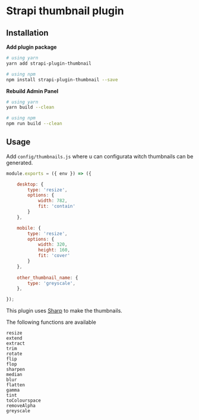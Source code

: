 # Strapi thumbnail plugin

## Installation

**Add plugin package**
```bash
# using yarn
yarn add strapi-plugin-thumbnail

# using npm
npm install strapi-plugin-thumbnail --save
```

**Rebuild Admin Panel**
```bash
# using yarn
yarn build --clean

# using npm
npm run build --clean
```

## Usage

Add `config/thumbnails.js` where u can configurata witch thumbnails can be generated.

```javascript
module.exports = ({ env }) => ({

    desktop: {
        type: 'resize',
        options: {
            width: 782,
            fit: 'contain'
        }
    },

    mobile: {
        type: 'resize',
        options: {
            width: 320,
            height: 160,
            fit: 'cover'
        }
    },
    
    other_thumbnail_name: {
        type: 'greyscale',
    },

});
```

This plugin uses [Sharp](https://sharp.pixelplumbing.com/) to make the thumbnails.

The following functions are available
```
resize
extend
extract
trim
rotate
flip
flop
sharpen
median
blur
flatten
gamma
tint
toColourspace
removeAlpha
greyscale
```
